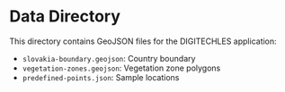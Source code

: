 # Data Directory
This directory contains GeoJSON files for the DIGITECHLES application:

- `slovakia-boundary.geojson`: Country boundary
- `vegetation-zones.geojson`: Vegetation zone polygons  
- `predefined-points.json`: Sample locations